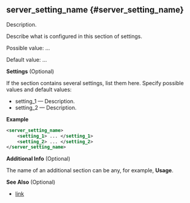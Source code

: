 ## server_setting_name {#server_setting_name}

Description.

Describe what is configured in this section of settings.

Possible value: ...

Default value: ...

**Settings** (Optional)

If the section contains several settings, list them here. Specify possible values and default values:

-   setting_1 — Description.
-   setting_2 — Description.

**Example**

```xml
<server_setting_name>
    <setting_1> ... </setting_1>
    <setting_2> ... </setting_2>
</server_setting_name>
```

**Additional Info** (Optional)

The name of an additional section can be any, for example, **Usage**.

**See Also** (Optional)

-   [link](#)
